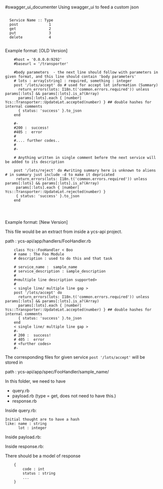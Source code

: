 #swagger_ui_documenter
Using swagger_ui to feed a custom json


```

  Service Name :: Type
  post              1
  get               2
  put               3
  delete            4


```


Example format: [OLD Version]

```
 	#host = '0.0.0.0:9292'
  	#baseurl = '/transporter'

  	#body parameters  - the next line should follow with parameters in given format, and this line should contain 'body parameters'
  	# lots : array[string] : required, something : integer
	post '/lots/accept' do # used for accept lot information (Summary)  
	  return_errors(lots: I18n.t('common.errors.required')) unless params[:lots] && params[:lots].is_a?(Array) 
	  params[:lots].each { |number| Ycs::Transporter::UpdateLot.accepted(number) } ## double hashes for internal comments
	  { status: 'success' }.to_json
	end

	#-
	#200 :  success!
	#405 :  error
	#
	#.... further codes..
	#
	#-

	# Anything written in single comment before the next service will be added to its description 

	post '/lots/reject' do #writing summary here is unknown to aliens # in summary just include -d to make it depricated
	 return_errors(lots: I18n.t('common.errors.required')) unless params[:lots] && params[:lots].is_a?(Array)
	 params[:lots].each { |number| Ycs::Transporter::UpdateLot.rejected(number) }
	 { status: 'success' }.to_json
	end




```

Example format: [New Version]

This file would be an extract from inside a ycs-api project.

path : ycs-api/app/handlers/FooHandler.rb 

```
	class Ycs::FooHandler < Boo
	# name : The Foo Module
	# description : used to do this and that task

  	# service_name :  sample_name
  	# service_description : sample_description
  	#
  	#<multiple line description supported> 
  	#
	< single line/ multiple line gap >
	post '/lots/accept' do 
	  return_errors(lots: I18n.t('common.errors.required')) unless params[:lots] && params[:lots].is_a?(Array) 
	  params[:lots].each { |number| Ycs::Transporter::UpdateLot.accepted(number) } ## double hashes for internal comments
	  { status: 'success' }.to_json
	end
	< single line/ multiple line gap >
	#-
	# 200 :  success!
	# 405 :  error
	# <further codes>
	#-

```

The corresponding files for given service ```post '/lots/accept'``` will be stored in 

path : ycs-api/app/spec/FooHandler/sample_name/ 

In this folder, we need to have 

 - query.rb
 - payload.rb  (type = get, does not need to have this.) 
 - response.rb

Inside query.rb:

	Initial thought are to have a hash
	like: name : string
		  lot : integer


Inside payload.rb:

Inside response.rb:

There should be a model of response 
```
	{
		code : int
		status : string
		... 
	}
	
```










